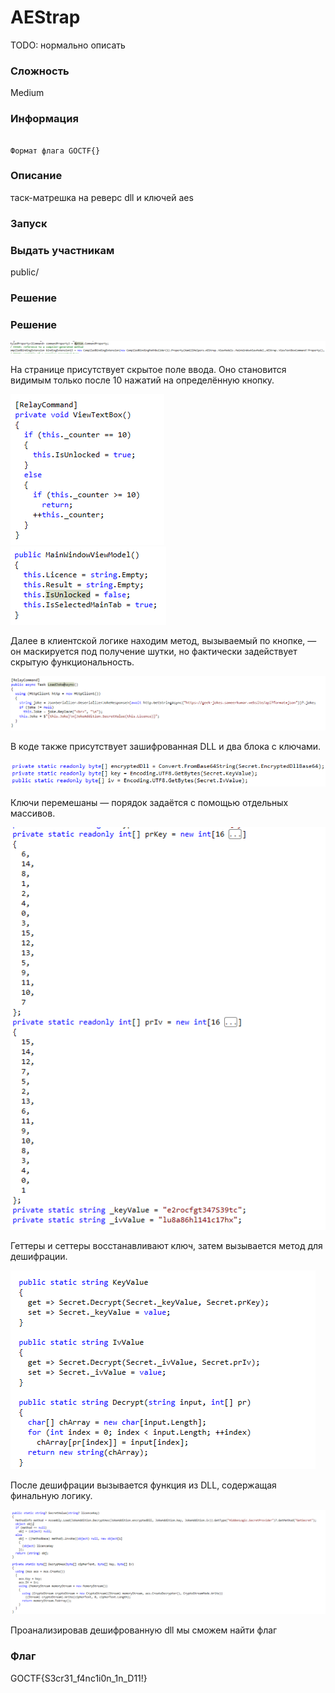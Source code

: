 # AEStrap
TODO: нормально описать
### Сложность

Medium

### Информация

```

Формат флага GOCTF{}

```

### Описание

таск-матрешка на реверс dll и ключей aes

### Запуск

### Выдать учаcтникам

public/

### Решение

### Решение

![Событие для окрытия невидимого поля ввода](image/1.png)

На странице присутствует скрытое поле ввода. Оно становится видимым только после 10 нажатий на определённую кнопку.

![10 нажатий на кночпку для открытия поля ввода](image/2.png)  
![Поле ввода изначально скрыто](image/3.png)

Далее в клиентской логике находим метод, вызываемый по кнопке, — он маскируется под получение шутки, но фактически задействует скрытую функциональность.

![Метод для получения шутки](image/4.png)

В коде также присутствует зашифрованная DLL и два блока с ключами.

![Поля ключей и защифрованной dll](image/5.png)

Ключи перемешаны — порядок задаётся с помощью отдельных массивов.

![Массивы по которым перемещаны ключи](image/6.png)

Геттеры и сеттеры восстанавливают ключ, затем вызывается метод для дешифрации.

![Гетеры и сетеры ключей, а так же метод дешифрации](image/7.png)

После дешифрации вызывается функция из DLL, содержащая финальную логику.

![Метод для дещифрации dll а так же вызов скрытой логики](image/8.png)

Проанализировав дешифрованную dll мы сможем найти флаг

### Флаг

GOCTF{S3cr31_f4nc1i0n_1n_D11!}
